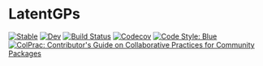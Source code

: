 # LatentGPs

[![Stable](https://img.shields.io/badge/docs-stable-blue.svg)](https://JuliaGaussianProcesses.github.io/LatentGPs.jl/stable)
[![Dev](https://img.shields.io/badge/docs-dev-blue.svg)](https://JuliaGaussianProcesses.github.io/LatentGPs.jl/dev)
[![Build Status](https://travis-ci.com/JuliaGaussianProcesses/LatentGPs.jl.svg?branch=master)](https://travis-ci.com/JuliaGaussianProcesses/LatentGPs.jl)
[![Codecov](https://codecov.io/gh/JuliaGaussianProcesses/LatentGPs.jl/branch/master/graph/badge.svg)](https://codecov.io/gh/JuliaGaussianProcesses/LatentGPs.jl)
[![Code Style: Blue](https://img.shields.io/badge/code%20style-blue-4495d1.svg)](https://github.com/invenia/BlueStyle)
[![ColPrac: Contributor's Guide on Collaborative Practices for Community Packages](https://img.shields.io/badge/ColPrac-Contributor's%20Guide-blueviolet)](https://github.com/SciML/ColPrac)
